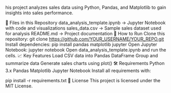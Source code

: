 his project analyzes sales data using Python, Pandas, and Matplotlib to gain insights into sales performance.

📁 Files in this Repository
data_analysis_template.ipynb → Jupyter Notebook with code and visualizations
sales_data.csv → Sample sales dataset used for analysis
README.md → Project documentation
🚀 How to Run
Clone this repository:
git clone https://github.com/YOUR_USERNAME/YOUR_REPO.git
Install dependencies:
pip install pandas matplotlib jupyter
Open Jupyter Notebook:
jupyter notebook
Open data_analysis_template.ipynb and run the cells.
📈 Key Features
Load CSV data into Pandas DataFrame
Group and summarize data
Generate sales charts using plot()
🛠 Requirements
Python 3.x
Pandas
Matplotlib
Jupyter Notebook
Install all requirements with:

pip install -r requirements.txt
📜 License
This project is licensed under the MIT License.
